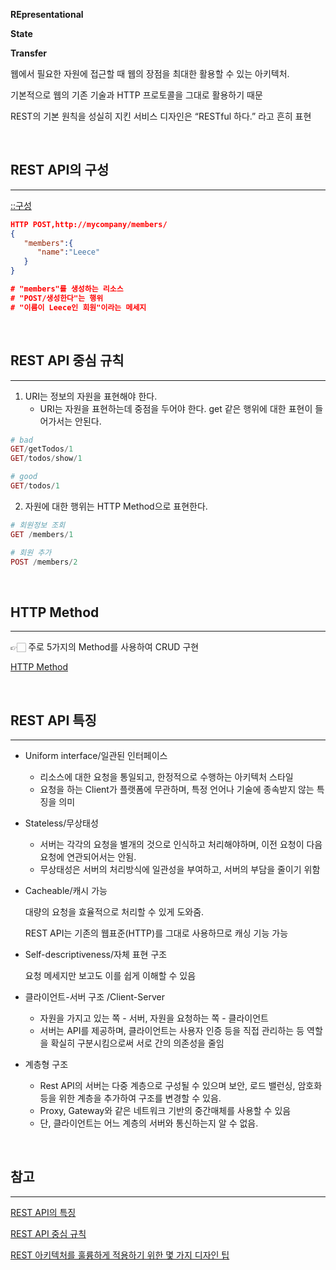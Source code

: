 
**REpresentational**

**State**

**Transfer**

웹에서 필요한 자원에 접근할 때  웹의 장점을 최대한 활용할 수 있는 아키텍처.

기본적으로 웹의 기존 기술과 HTTP 프로토콜을 그대로 활용하기 때문

REST의 기본 원칙을 성실히 지킨 서비스 디자인은 “RESTful 하다.” 라고 흔히 표현

<br>

## REST API의 구성

---

[::구성](https://www.notion.so/de7d396d01724739bab8ef9f544466d8)

```json
HTTP POST,http://mycompany/members/
{  
   "members":{  
      "name":"Leece"
   }
}

# "members"를 생성하는 리소스
# "POST/생성한다"는 행위
# "이름이 Leece인 회원"이라는 메세지
```
<br>

## REST API 중심 규칙

---

1. URI는 정보의 자원을 표현해야 한다.
    - URI는 자원을 표현하는데 중점을 두어야 한다. get 같은 행위에 대한 표현이 들어가서는 안된다.

```php
# bad 
GET/getTodos/1
GET/todos/show/1

# good
GET/todos/1
```

2. 자원에 대한 행위는 HTTP Method으로 표현한다.

```php
# 회원정보 조회
GET /members/1

# 회원 추가
POST /members/2
```
<br>

## HTTP Method

---

👉🏻 주로 5가지의 Method를 사용하여 CRUD 구현

[HTTP Method](https://www.notion.so/500ed30451f84c23ba30fe42fa359c2f)

<br>

## REST API 특징

---

- Uniform interface/일관된 인터페이스
    - 리소스에 대한 요청을 통일되고, 한정적으로 수행하는 아키텍처 스타일
    - 요청을 하는 Client가 플랫폼에 무관하며, 특정 언어나 기술에 종속받지 않는 특징을 의미
- Stateless/무상태성
    - 서버는 각각의 요청을 별개의 것으로 인식하고 처리해야하며, 이전 요청이 다음 요청에 연관되어서는 안됨.
    - 무상태성은 서버의 처리방식에 일관성을 부여하고, 서버의 부담을 줄이기 위함
- Cacheable/캐시 가능

    대량의 요청을 효율적으로 처리할 수 있게 도와줌.

    REST API는 기존의 웹표준(HTTP)를 그대로 사용하므로 캐싱 기능 가능

- Self-descriptiveness/자체 표현 구조

    요청 메세지만 보고도 이를 쉽게 이해할 수 있음

- 클라이언트-서버 구조 /Client-Server
    - 자원을 가지고 있는 쪽 - 서버, 자원을 요청하는 쪽 - 클라이언트
    - 서버는 API를 제공하며, 클라이언트는 사용자 인증 등을 직접 관리하는 등 역할을 확실히 구분시킴으로써 서로 간의 의존성을 줄임
- 계층형 구조
    - Rest API의 서버는 다중 계층으로 구성될 수 있으며 보안, 로드 밸런싱, 암호화 등을 위한 계층을 추가하여 구조를 변경할 수 있음.
    - Proxy, Gateway와 같은 네트워크 기반의 중간매체를 사용할 수 있음
    - 단, 클라이언트는 어느 계층의 서버와 통신하는지 알 수 없음.


<br>

## 참고

---

[REST API의 특징](https://mangkyu.tistory.com/46)

[REST API 중심 규칙](https://poiemaweb.com/js-rest-api)

[REST 아키텍처를 훌륭하게 적용하기 위한 몇 가지 디자인 팁](https://spoqa.github.io/2012/02/27/rest-introduction.html)
